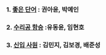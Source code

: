### 1. [좋은 단어](https://www.acmicpc.net/problem/3986) : 권아윤, 박예인

### 2. [수리공 항승](https://www.acmicpc.net/problem/1449) :유동윤, 임현호

### 3. [신입 사원](https://www.acmicpc.net/problem/1946) : 김민지, 김보경, 배준성
